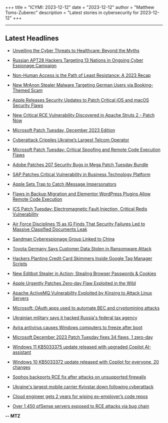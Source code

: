 +++
title = "ICYMI: 2023-12-12"
date = "2023-12-12"
author = "Matthew Toms-Zuberec"
description = "Latest stories in cybersecurity for 2023-12-12"
+++

---------------------------------------------------------------------------
## Latest Headlines
- [Unveiling the Cyber Threats to Healthcare: Beyond the Myths](https://thehackernews.com/2023/12/unveiling-cyber-threats-to-healthcare.html)

- [Russian APT28 Hackers Targeting 13 Nations in Ongoing Cyber Espionage Campaign](https://thehackernews.com/2023/12/russian-apt28-hackers-targeting-13.html)

- [Non-Human Access is the Path of Least Resistance: A 2023 Recap](https://thehackernews.com/2023/12/non-human-access-is-path-of-least.html)

- [New MrAnon Stealer Malware Targeting German Users via Booking-Themed Scam](https://thehackernews.com/2023/12/new-mranon-stealer-targeting-german-it.html)

- [Apple Releases Security Updates to Patch Critical iOS and macOS Security Flaws](https://thehackernews.com/2023/12/apple-releases-security-updates-to.html)

- [New Critical RCE Vulnerability Discovered in Apache Struts 2 - Patch Now](https://thehackernews.com/2023/12/new-critical-rce-vulnerability.html)

- [Microsoft Patch Tuesday, December 2023 Edition](https://krebsonsecurity.com/2023/12/microsoft-patch-tuesday-december-2023-edition/)

- [Cyberattack Cripples Ukraine’s Largest Telcom Operator](https://www.securityweek.com/cyberattack-cripples-ukraines-largest-telcom-operator/)

- [Microsoft Patch Tuesday: Critical Spoofing and Remote Code Execution Flaws](https://www.securityweek.com/microsoft-patch-tuesday-critical-spoofing-and-remote-code-execution-flaws/)

- [Adobe Patches 207 Security Bugs in Mega Patch Tuesday Bundle](https://www.securityweek.com/adobe-patches-207-security-bugs-in-mega-patch-tuesday-bundle/)

- [SAP Patches Critical Vulnerability in Business Technology Platform](https://www.securityweek.com/sap-patches-critical-vulnerability-in-business-technology-platform/)

- [Apple Sets Trap to Catch iMessage Impersonators](https://www.securityweek.com/apple-sets-trap-to-catch-imessage-impersonators/)

- [Flaws in Backup Migration and Elementor WordPress Plugins Allow Remote Code Execution](https://www.securityweek.com/flaws-in-backup-migration-and-elementor-wordpress-plugins-allow-remote-code-execution/)

- [ICS Patch Tuesday: Electromagnetic Fault Injection, Critical Redis Vulnerability](https://www.securityweek.com/ics-patch-tuesday-electromagnetic-fault-injection-critical-redis-vulnerability/)

- [Air Force Disciplines 15 as IG Finds That Security Failures Led to Massive Classified Documents Leak](https://www.securityweek.com/air-force-disciplines-15-as-ig-finds-that-security-failures-led-to-massive-classified-documents-leak/)

- [Sandman Cyberespionage Group Linked to China](https://www.securityweek.com/sandman-cyberespionage-group-linked-to-china/)

- [Toyota Germany Says Customer Data Stolen in Ransomware Attack](https://www.securityweek.com/toyota-germany-confirms-personal-information-stolen-in-ransomware-attack/)

- [Hackers Planting Credit Card Skimmers Inside Google Tag Manager Scripts](https://cybersecuritynews.com/hackers-planting-credit-card-skimmers/)

- [New Editbot Stealer in Action; Stealing Browser Passwords & Cookies](https://cybersecuritynews.com/new-editbot-stealer/)

- [Apple Urgently Patches Zero-day Flaw Exploited in the Wild](https://cybersecuritynews.com/apple-urgently-patches-zero-day-flaw/)

- [Apache ActiveMQ Vulnerability Exploited by Kinsing to Attack Linux Servers](https://cybersecuritynews.com/apache-activemq-kinsing/)

- [Microsoft: OAuth apps used to automate BEC and cryptomining attacks](https://www.bleepingcomputer.com/news/security/microsoft-oauth-apps-used-to-automate-bec-and-cryptomining-attacks/)

- [Ukrainian military says it hacked Russia's federal tax agency](https://www.bleepingcomputer.com/news/security/ukrainian-military-says-it-hacked-russias-federal-tax-agency/)

- [Avira antivirus causes Windows computers to freeze after boot](https://www.bleepingcomputer.com/news/technology/avira-antivirus-causes-windows-computers-to-freeze-after-boot/)

- [Microsoft December 2023 Patch Tuesday fixes 34 flaws, 1 zero-day](https://www.bleepingcomputer.com/news/microsoft/microsoft-december-2023-patch-tuesday-fixes-34-flaws-1-zero-day/)

- [Windows 11 KB5033375 update released with upgraded Copilot AI-assistant](https://www.bleepingcomputer.com/news/microsoft/windows-11-kb5033375-update-released-with-upgraded-copilot-ai-assistant/)

- [Windows 10 KB5033372 update released with Copilot for everyone, 20 changes](https://www.bleepingcomputer.com/news/microsoft/windows-10-kb5033372-update-released-with-copilot-for-everyone-20-changes/)

- [Sophos backports RCE fix after attacks on unsupported firewalls](https://www.bleepingcomputer.com/news/security/sophos-backports-rce-fix-after-attacks-on-unsupported-firewalls/)

- [Ukraine's largest mobile carrier Kyivstar down following cyberattack](https://www.bleepingcomputer.com/news/security/ukraines-largest-mobile-carrier-kyivstar-down-following-cyberattack/)

- [Cloud engineer gets 2 years for wiping ex-employer’s code repos](https://www.bleepingcomputer.com/news/security/cloud-engineer-gets-2-years-for-wiping-ex-employers-code-repos/)

- [Over 1,450 pfSense servers exposed to RCE attacks via bug chain](https://www.bleepingcomputer.com/news/security/over-1-450-pfsense-servers-exposed-to-rce-attacks-via-bug-chain/)

**-- MTZ**